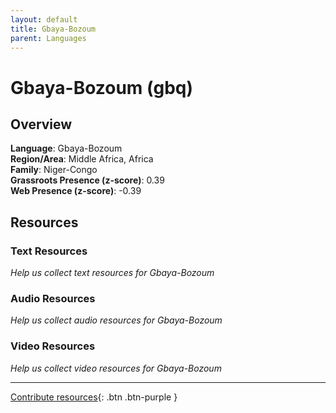 ```yaml
---
layout: default
title: Gbaya-Bozoum
parent: Languages
---
```


# Gbaya-Bozoum (gbq)

## Overview

**Language**: Gbaya-Bozoum  
**Region/Area**: Middle Africa, Africa  
**Family**: Niger-Congo  
**Grassroots Presence (z-score)**: 0.39  
**Web Presence (z-score)**: -0.39  

## Resources

### Text Resources
*Help us collect text resources for Gbaya-Bozoum*

### Audio Resources
*Help us collect audio resources for Gbaya-Bozoum*

### Video Resources
*Help us collect video resources for Gbaya-Bozoum*

---

[Contribute resources](https://forms.office.com/e/1SfLJx3u1r){: .btn .btn-purple }
